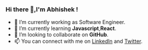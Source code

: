 ### Hi there 👋,I'm Abhishek !

<!--
**Abhishekkumar21/AbhishekKumar21** is a ✨ _special_ ✨ repository because its `README.md` (this file) appears on your GitHub profile.

Here are some ideas to get you started: -->

- 🔭 I’m currently working as Software Engineer.
- 📝 I’m currently learning **Javascript**,**React**.
- 👯 I’m looking to collaborate on **GitHub**.
- 📫 You can connect with me on [LinkedIn](https://www.linkedin.com/in/i-am-abhishek-kumar/) and [Twitter](https://twitter.com/abhishekktweet).

